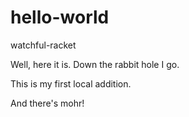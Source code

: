# hello-world
watchful-racket

Well, here it is. Down the rabbit hole I go.

This is my first local addition.

And there's mohr!
